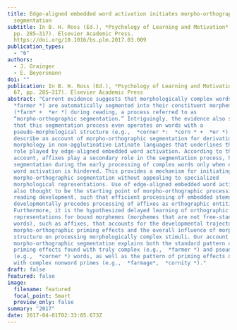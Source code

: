```yaml
---
title: Edge-aligned embedded word activation initiates morpho-orthographic
  segmentation
subtitle: In B. H. Ross (Ed.), *Psychology of Learning and Motivation* (Vol. 67,
  pp. 285–317). Elsevier Academic Press.
  https://doi.org/10.1016/bs.plm.2017.03.009
publication_types:
  - "6"
authors:
  - J. Grainger
  - E. Beyersmann
doi: ""
publication: In B. H. Ross (Ed.), *Psychology of Learning and Motivation* (Vol.
  67, pp. 285–317). Elsevier Academic Press
abstract: "Current evidence suggests that morphologically complex words (e.g.,
  *farmer *) are automatically segmented into their constituent morphemes
  (*farm* +  *er *) during reading, a process referred to as
  “morpho-orthographic segmentation.” Intriguingly, the evidence also suggests
  that this segmentation process even operates on words with a
  pseudo-morphological structure (e.g.,  *corner *:  *corn * +  *er *). Here we
  describe an account of morpho-orthographic segmentation for derivational
  morphology in non-agglutinative Latinate languages that underlines the key
  role played by edge-aligned embedded word activation. According to this
  account, affixes play a secondary role in the segmentation process, helping
  segmentation during the early processing of complex words only when embedded
  word activation is hindered. This provides a mechanism for initiating
  morpho-orthographic segmentation without appealing to specialized
  morphological representations. Use of edge-aligned embedded word activation is
  also thought to be the starting point of morpho-orthographic processing during
  reading development, such that efficient processing of embedded stems
  developmentally precedes processing of affixes as orthographic entities.
  Furthermore, it is the hypothesized delayed learning of orthographic
  representations for bound morphemes (morphemes that are not free-standing
  words), such as affixes, that accounts for the developmental trajectory of
  morpho-orthographic priming effects and the overall influence of morphological
  structure on processing morphologically complex stimuli. Our account of
  morpho-orthographic segmentation explains both the standard pattern of masked
  priming effects found with truly complex (e.g.,  *farmer *) and pseudo-complex
  (e.g.,  *corner *) words, as well as the pattern of priming effects obtained
  with complex nonword primes (e.g.,  *farmage*,  *cornity *)."
draft: false
featured: false
image:
  filename: featured
  focal_point: Smart
  preview_only: false
summary: "2017"
date: 2017-04-01T02:33:05.673Z
---
```

